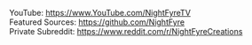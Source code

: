 YouTube: https://www.YouTube.com/NightFyreTV  
Featured Sources: https://github.com/NightFyre  
Private Subreddit: https://www.reddit.com/r/NightFyreCreations

<!---
xCENTx/xCENTx is a ✨ special ✨ repository because its `README.md` (this file) appears on your GitHub profile.
You can click the Preview link to take a look at your changes.
--->

